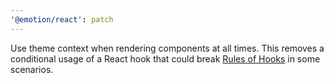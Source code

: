 ```yaml
---
'@emotion/react': patch
---
```



Use theme context when rendering components at all times. This removes a conditional usage of a React hook that could break [Rules of Hooks](https://reactjs.org/docs/hooks-rules.html) in some scenarios.
